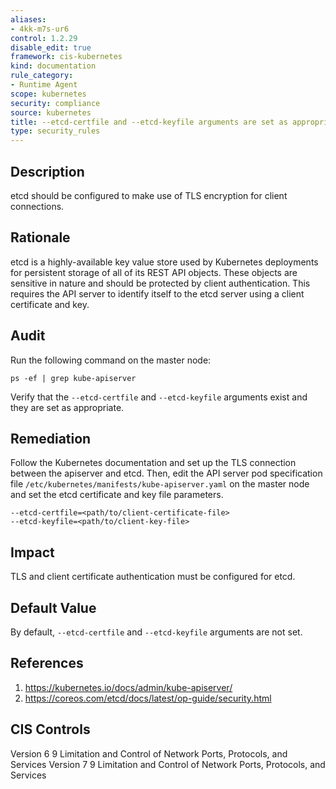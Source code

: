 ```yaml
---
aliases:
- 4kk-m7s-ur6
control: 1.2.29
disable_edit: true
framework: cis-kubernetes
kind: documentation
rule_category:
- Runtime Agent
scope: kubernetes
security: compliance
source: kubernetes
title: --etcd-certfile and --etcd-keyfile arguments are set as appropriate
type: security_rules
---
```


## Description

etcd should be configured to make use of TLS encryption for client connections.

## Rationale

etcd is a highly-available key value store used by Kubernetes deployments for persistent storage of all of its REST API objects. These objects are sensitive in nature and should be protected by client authentication. This requires the API server to identify itself to the etcd server using a client certificate and key.

## Audit

Run the following command on the master node: 
```
ps -ef | grep kube-apiserver
```
Verify that the `--etcd-certfile` and `--etcd-keyfile` arguments exist and they are set as appropriate.

## Remediation

Follow the Kubernetes documentation and set up the TLS connection between the apiserver and etcd. Then, edit the API server pod specification file `/etc/kubernetes/manifests/kube-apiserver.yaml` on the master node and set the etcd certificate and key file parameters. 
```
--etcd-certfile=<path/to/client-certificate-file> 
--etcd-keyfile=<path/to/client-key-file>
```

## Impact

TLS and client certificate authentication must be configured for etcd.

## Default Value

By default, `--etcd-certfile` and `--etcd-keyfile` arguments are not set.

## References

1. https://kubernetes.io/docs/admin/kube-apiserver/ 
2. https://coreos.com/etcd/docs/latest/op-guide/security.html

## CIS Controls

Version 6 9 Limitation and Control of Network Ports, Protocols, and Services
Version 7 9 Limitation and Control of Network Ports, Protocols, and Services
